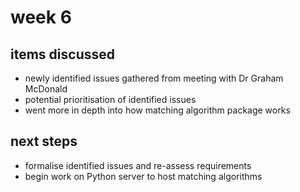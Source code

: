 # week 6

## items discussed

- newly identified issues gathered from meeting with Dr Graham McDonald
- potential prioritisation of identified issues
- went more in depth into how matching algorithm package works

## next steps

- formalise identified issues and re-assess requirements
- begin work on Python server to host matching algorithms
